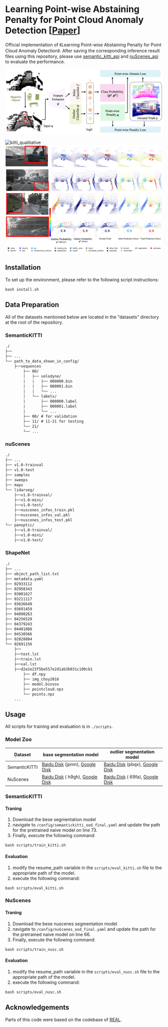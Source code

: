 
#  Learning Point-wise Abstaining Penalty for Point Cloud Anomaly Detection [[Paper](https://arxiv.org/abs/2309.10230)]


Official implementation of 《Learning Point-wise Abstaining Penalty for Point Cloud Anomaly Detection》. After saving the corresponding inference result files using this repository, please use [semantic_kitti_api](https://github.com/Jun-CEN/semantic_kitti_api) and [nuScenes_api](https://github.com/Jun-CEN/nuScenes_api) to evaluate the performance.

![teaser](imgs/main.png)


![kitti_qualitative](imgs/kitti_qualitative.png)
![nuscenes_qualitative](imgs/nuscene_qualitative.png)








## Installation

To set up the environment, please refer to the following script instructions:

```
bash install.sh

```


## Data Preparation

All of the datasets mentioned below are located in the "datasets" directory at the root of the repository.



### SemanticKITTI
```
./
├── 
├── ...
└── path_to_data_shown_in_config/
    ├──sequences
        ├── 00/           
        │   ├── velodyne/	
        |   |	├── 000000.bin
        |   |	├── 000001.bin
        |   |	└── ...
        │   └── labels/ 
        |       ├── 000000.label
        |       ├── 000001.label
        |       └── ...
        ├── 08/ # for validation
        ├── 11/ # 11-21 for testing
        └── 21/
	    └── ...
```

### nuScenes
```
./
├── ...
├── v1.0-trainval
├── v1.0-test
├── samples
├── sweeps
├── maps
└── lidarseg/
    ├──v1.0-trainval/
    ├──v1.0-mini/
    ├──v1.0-test/
    ├──nuscenes_infos_train.pkl
    ├──nuscenes_infos_val.pkl
    ├──nuscenes_infos_test.pkl
└── panoptic/
    ├──v1.0-trainval/
    ├──v1.0-mini/
    ├──v1.0-test/
```


### ShapeNet

```
./
├── ...
├── object_path_list.txt 
├── metadata.yaml
├── 02933112
├── 02958343
├── 03001627
├── 03211117
├── 03636649
├── 03691459
├── 04090263
├── 04256520
├── 04379243
├── 04401088
├── 04530566
├── 02828884
└── 02691156
    ├──
    ├──test.lst
    ├──train.lst
    ├──val.lst
    ├──d2e2e23f5be557e2d1ab3b031c100cb1
        ├── df.npy
        ├── img_choy2016
        ├── model.binvox
        ├── pointcloud.npz
        └── points.npz
    ...

```


<!-- [object_path_list.txt](https://pan.baidu.com/s/1XO0mI1tgT6K1OxLzDxu9Sg) (extract code: zkjt) -->






## Usage 
All scripts for training and evaluation is in `./scripts`.

### Model Zoo 





| Dataset       | base segmentation model                                      | outlier segmentation model                                   |
| ------------- | ------------------------------------------------------------ | ------------------------------------------------------------ |
| SemanticKITTI | [Baidu Disk](https://pan.baidu.com/s/14d9qlwqf85gzmVOxfmYm7w) (jpmn),  [Google Disk](https://drive.google.com/file/d/1TmKUnDM1qPVuIxsqKzHWd4rflnOL0P64/view?usp=drive_link) | [Baidu Disk](https://pan.baidu.com/s/1QEuGBLlevoCkkmy4d04pOQ) (pbqx), [Google Disk](https://drive.google.com/file/d/1Q3m5T5ao4eEm2Waqaoutwvf1Wk7pULYE/view?usp=drive_link) |
| NuScenes      | [Baidu Disk](https://pan.baidu.com/s/1YqepjulUMmRfFS4XyQzyNg) ( h9gh),   [Google Disk](https://drive.google.com/file/d/1-Gm0vENsfFDYuX7Jzp6vKt7uUCT71PMn/view?usp=drive_link) | [Baidu Disk](https://pan.baidu.com/s/1Xe_XjAqQbD3TiT9iakkW9w) ( 69fa), [ Google Disk](https://drive.google.com/file/d/1HqbiC7igmGhBbaz72NF4NGx328ZB4CSz/view?usp=drive_link) |







### SemanticKITTI

#### Traning 


1. Download the bese segmentation model
2.  navigate to `/config/semantickitti_ood_final.yaml` and update the path for the pretrained naive model on line 73.
3. Finally, execute the following command: 
```
bash scripts/train_kitti.sh
```


#### Evaluation 

1.  modify the resume_path variable in the `scripts/eval_kitti.sh` file to the appropriate path of the model.
2.  execute the following command: 




```
bash scripts/eval_kitti.sh
```





### NuScenes



#### Traning 


1. Download the bese nuscenes segmentation model
2.  navigate to `/config/nuScenes_ood_final.yaml` and update the path for the pretrained naive model on line 66.
3. Finally, execute the following command: 
```
bash scripts/train_nusc.sh
```


#### Evaluation 
1.  modify the resume_path variable in the `scripts/eval_nusc.sh` file to the appropriate path of the model.
2.  execute the following command: 



```
bash scripts/eval_nusc.sh
```






## Acknowledgements
Parts of this code were based on the codebase of  [REAL](https://github.com/Jun-CEN/Open_world_3D_semantic_segmentation.git).
